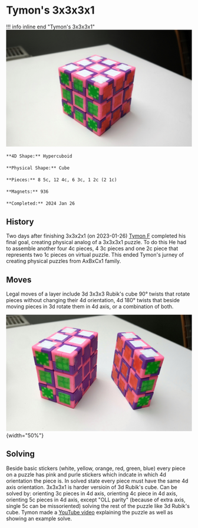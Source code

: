 # Tymon's 3x3x3x1

!!! info inline end "Tymon's 3x3x3x1"
    ![Tymon's 3x2x2x1](/docs/assets/images/3331phys.jpeg)
    

    **4D Shape:** Hypercuboid

    **Physical Shape:** Cube

    **Pieces:** 8 5c, 12 4c, 6 3c, 1 2c (2 1c)

    **Magnets:** 936

    **Completed:** 2024 Jan 26

## History

Two days after finishing 3x3x2x1 (on 2023-01-26) [Tymon F](https://hypercubing.xyz/leaderboards/solvers/tymofro/) completed his final goal, creating physical analog of a 3x3x3x1 puzzle. To do this He had to assemble another four 4c pieces, 4 3c pieces and one 2c piece that represents two 1c pieces on virtual puzzle. This ended Tymon's jurney of creating physical puzzles from AxBxCx1 family.

## Moves

Legal moves of a layer include 3d 3x3x3 Rubik's cube 90° twists that rotate pieces without changing their 4d orientation, 4d 180° twists that beside moving pieces in 3d rotate them in 4d axis, or a combination of both.

![Tymon's 3x3x3x1 with one half exposed](/docs/assets/images/3331phys_1.jpeg){width="50%"}

## Solving

Beside basic stickers (white, yellow, orange, red, green, blue) every piece on a puzzle has pink and purle stickers which indcate in which 4d orientation the piece is. In solved state every piece must have the same 4d axis orientation.
3x3x3x1 is harder versioin of 3d Rubik's cube. Can be solved by: orienting 3c pieces in 4d axis, orienting 4c piece in 4d axis, orienting 5c pieces in 4d axis, except "OLL parity" (because of extra axis, single 5c can be missoriented) solving the rest of the puzzle like 3d Rubik's cube. Tymon made a [YouTube video](https://youtu.be/CzwTSD_fCDY) explaining the puzzle as well as showing an example solve.

